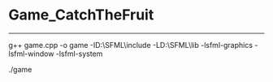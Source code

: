 # Game_CatchTheFruit
----
g++ game.cpp -o game -ID:\SFML\include -LD:\SFML\lib -lsfml-graphics -lsfml-window -lsfml-system

./game

